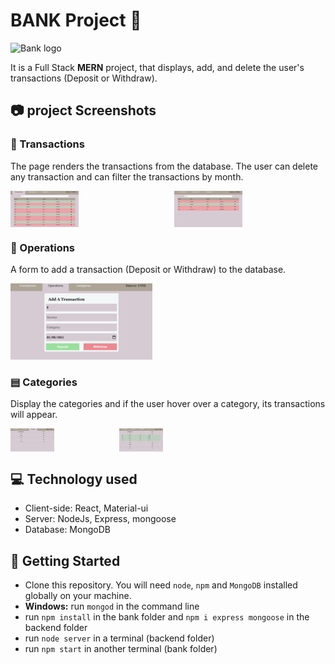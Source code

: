 # BANK Project 🤑
<img src="https://www.pngitem.com/pimgs/m/531-5313478_bank-clipart-transparent-background-vector-bank-icon-png.png" alt="Bank logo" width="50%" style="margin: 0 auto;" />

It is a Full Stack **MERN** project, that displays, add, and delete the user's transactions (Deposit or Withdraw).

## 📷 project Screenshots

### 📠 Transactions

The page renders the transactions from the database. The user can delete any transaction and can filter the transactions by month.
<div style="display: grid; grid-template-columns: repeat(2, 1fr); grid-gap:2vw;">
<img src="./transactions.png" width="45%" /> 
<img src="./transactions2.png" width="45%" /> 
</div>

### 🔧 Operations

A form to add a transaction (Deposit or Withdraw) to the database.

<img src="./operations.png" width="45%"/>

### ▤ Categories

Display the categories and if the user hover over a category, its transactions will appear.

<div style="display: grid; grid-template-columns: repeat(3, 1fr); grid-gap:2vw;">
<img src="./categories.png" width="45%"/>
<img src="./categories1.png" width="45%"/>
</div>

## 💻 Technology used

- Client-side: React, Material-ui
- Server: NodeJs, Express, mongoose 
- Database: MongoDB

## 🔧 Getting Started

- Clone this repository. You will need `node`, `npm` and `MongoDB` installed globally on your machine.
- **Windows:** run `mongod` in the command line 
- run `npm install` in the bank folder and `npm i express mongoose` in the backend folder
- run `node server` in a terminal (backend folder)
- run `npm start` in another terminal (bank folder)




